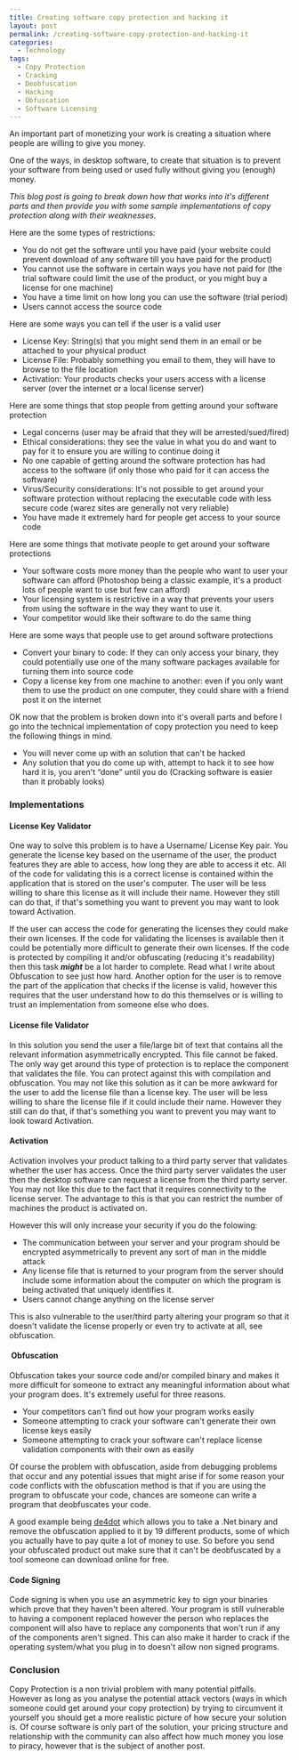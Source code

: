```yaml
---
title: Creating software copy protection and hacking it
layout: post
permalink: /creating-software-copy-protection-and-hacking-it
categories:
  - Technology
tags:
  - Copy Protection
  - Cracking
  - Deobfuscation
  - Hacking
  - Obfuscation
  - Software Licensing
---
```

An important part of monetizing your work is creating a situation where people are willing to give you money.

One of the ways, in desktop software, to create that situation is to prevent your software from being used or used fully without giving you (enough) money.

*This blog post is going to break down how that works into it's different parts and then provide you with some sample implementations of copy protection along with their weaknesses.*

Here are the some types of restrictions:

  * You do not get the software until you have paid (your website could prevent download of any software till you have paid for the product)
  * You cannot use the software in certain ways you have not paid for (the trial software could limit the use of the product, or you might buy a license for one machine)
  * You have a time limit on how long you can use the software (trial period)
  * Users cannot access the source code

Here are some ways you can tell if the user is a valid user

<!--more-->

  * License Key: String(s) that you might send them in an email or be attached to your physical product
  * License File: Probably something you email to them, they will have to browse to the file location
  * Activation: Your products checks your users access with a license server (over the internet or a local license server)

Here are some things that stop people from getting around your software protection

  * Legal concerns (user may be afraid that they will be arrested/sued/fired)
  * Ethical considerations: they see the value in what you do and want to pay for it to ensure you are willing to continue doing it
  * No one capable of getting around the software protection has had access to the software (if only those who paid for it can access the software)
  * Virus/Security considerations: It's not possible to get around your software protection without replacing the executable code with less secure code (warez sites are generally not very reliable)
  * You have made it extremely hard for people get access to your source code

Here are some things that motivate people to get around your software protections

  * Your software costs more money than the people who want to user your software can afford (Photoshop being a classic example, it's a product lots of people want to use but few can afford)
  * Your licensing system is restrictive in a way that prevents your users from using the software in the way they want to use it.
  * Your competitor would like their software to do the same thing

Here are some ways that people use to get around software protections

  * Convert your binary to code: If they can only access your binary, they could potentially use one of the many software packages available for turning them into source code
  * Copy a license key from one machine to another: even if you only want them to use the product on one computer, they could share with a friend post it on the internet

OK now that the problem is broken down into it's overall parts and before I go into the technical implementation of copy protection you need to keep the following things in mind.

  * You will never come up with an solution that can't be hacked
  * Any solution that you do come up with, attempt to hack it to see how hard it is, you aren't “done” until you do (Cracking software is easier than it probably looks)

### Implementations

#### License Key Validator

One way to solve this problem is to have a Username/ License Key pair. You generate the license key based on the username of the user, the product features they are able to access, how long they are able to access it etc. All of the code for validating this is a correct license is contained within the application that is stored on the user's computer. The user will be less willing to share this license as it will include their name. However they still can do that, if that's something you want to prevent you may want to look toward Activation.

If the user can access the code for generating the licenses they could make their own licenses. If the code for validating the licenses is available then it could be potentially more difficult to generate their own licenses. If the code is protected by compiling it and/or obfuscating (reducing it's readability) then this task ***might*** be a lot harder to complete. Read what I write about Obfuscation to see just how hard. Another option for the user is to remove the part of the application that checks if the license is valid, however this requires that the user understand how to do this themselves or is willing to trust an implementation from someone else who does.

#### License file Validator

In this solution you send the user a file/large bit of text that contains all the relevant information asymmetrically encrypted. This file cannot be faked. The only way get around this type of protection is to replace the component that validates the file. You can protect against this with compilation and obfuscation. You may not like this solution as it can be more awkward for the user to add the license file than a license key. The user will be less willing to share the license file if it could include their name. However they still can do that, if that's something you want to prevent you may want to look toward Activation.

#### Activation

Activation involves your product talking to a third party server that validates whether the user has access. Once the third party server validates the user then the desktop software can request a license from the third party server. You may not like this due to the fact that it requires connectivity to the license server. The advantage to this is that you can restrict the number of machines the product is activated on.

However this will only increase your security if you do the folowing:

  * The communication between your server and your program should be encrypted asymmetrically to prevent any sort of man in the middle attack
  * Any license file that is returned to your program from the server should include some information about the computer on which the program is being activated that uniquely identifies it.
  * Users cannot change anything on the license server

This is also vulnerable to the user/third party altering your program so that it doesn't validate the license properly or even try to activate at all, see obfuscation.

####  Obfuscation

Obfuscation takes your source code and/or compiled binary and makes it more difficult for someone to extract any meaningful information about what your program does. It's extremely useful for three reasons.

  * Your competitors can't find out how your program works easily
  * Someone attempting to crack your software can't generate their own license keys easily
  * Someone attempting to crack your software can't replace license validation components with their own as easily

Of course the problem with obfuscation, aside from debugging problems that occur and any potential issues that might arise if for some reason your code conflicts with the obfuscation method is that if you are using the program to obfuscate your code, chances are someone can write a program that deobfuscates your code.

A good example being <a href="https://bitbucket.org/0xd4d/de4dot" target="_blank">de4dot</a> which allows you to take a .Net binary and remove the obfuscation applied to it by 19 different products, some of which you actually have to pay quite a lot of money to use. So before you send your obfuscated product out make sure that it can't be deobfuscated by a tool someone can download online for free.

#### Code Signing

Code signing is when you use an asymmetric key to sign your binaries which prove that they haven't been altered. Your program is still vulnerable to having a component replaced however the person who replaces the component will also have to replace any components that won't run if any of the components aren't signed. This can also make it harder to crack if the operating system/what you plug in to doesn't allow non signed programs.

### Conclusion

Copy Protection is a non trivial problem with many potential pitfalls. However as long as you analyse the potential attack vectors (ways in which someone could get around your copy protection) by trying to circumvent it yourself you should get a more realistic picture of how secure your solution is. Of course software is only part of the solution, your pricing structure and relationship with the community can also affect how much money you lose to piracy, however that is the subject of another post.